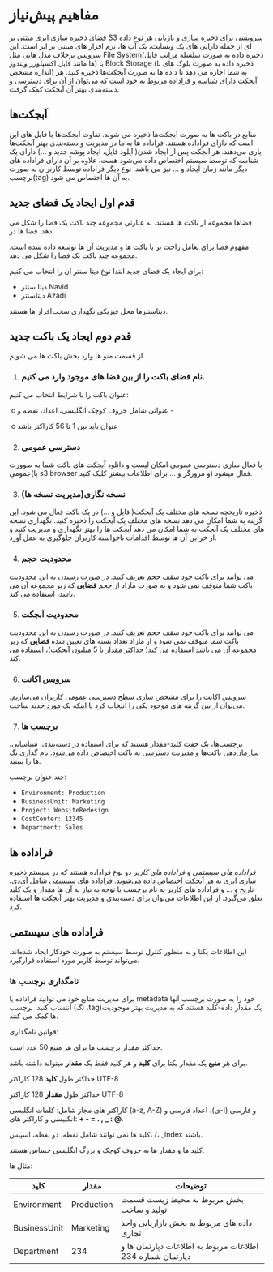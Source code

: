 # مفاهیم پیش‌نیاز

فضای ذخیره سازی ابری مبتنی بر S3 سرویسی برای ذخیره سازی و بازیابی هر نوع داده ای از جمله دارایی های یک وبسایت، بک آپ ها، نرم افزار های مبتنی بر ابر است. این سرویس برخلاف مدل هایی مثل File System(ذخیره داده به صورت سلسله مراتب فایل ها مانند فایل اکسپلورر ویندوز) یا Block Storage (ذخیره داده به صورت بلوک های با اندازه مشخص) به شما اجازه می دهد تا داده ها به صورت آبجکت‌ها ذخیره کنید. هر آبجکت‌ دارای شناسه و فراداده مربوط به خود است که می‌توان از آن برای دسترسی و دسته‌بندی بهتر آن آبجکت‌ کمک گرفت.

## آبجکت‌ها

منابع در باکت ها به صورت آبجکت‌ها ذخیره می شوند. تفاوت آبجکت‌ها با فایل های این است که دارای فراداده هستند. فراداده ها به ما در مدیریت و دسته‌بندی بهتر آبجکت‌ها یاری می‌دهند. هر آبجکت‌ پس از ایجاد شدن( آپلود فایل، ایجاد پوشه جدید و ...) دارای یک شناسه که توسط سیستم اختصاص داده می‌شود هست. علاوه بر آن دارای فراداده های دیگر مانند زمان ایجاد و ... نیز می باشد. نوع دیگر فراداده توسط کاربران به صورت برچسب(tag) به آن ها اختصاص می شود.

## قدم اول ایجاد یک فضای جدید

فضاها مجموعه از باکت ها هستند. به عبارتی مجموعه چند باکت یک فضا را شکل می دهد. فضا ها در

مفهوم فضا برای تعامل راحت تر با باکت ها و مدیریت آن ها توسعه داده شده است. مجموعه چند باکت یک فضا را شکل می دهد.

برای ایجاد یک فضای جدید ابتدا نوع دیتا سنتر آن را انتخاب می کنیم:

- دیتا سنتر Navid
- دیتاسنتر Azadi

دیتاسنترها محل فیزیکی نگهداری سخت‌افزار ها هستند.

## قدم دوم ایجاد یک باکت جدید

از قسمت منو ها وارد بخش باکت ها می شویم.

1. ### نام فضای باکت را از بین فضا های موجود وارد می کنیم.

عنوان باکت را با شرایط انتخاب می کنیم:

​ o عنوانی شامل حروف کوچک انگلیسی، اعداد، نقطه و -

​ o عنوان باید بین 1 تا 56 کاراکتر باشد

2. ### دسترسی عمومی

با فعال سازی دسترسی عمومی امکان لیست و دانلود آبجکت های باکت شما به صوورت عمومی(با s3 browser و مرورگر و ... برای اطلاعات بیشتر کلیک کنید) فعال میشود.

3. ### نسخه نگاری(مدیریت نسخه ها)

ذخیره تاریخچه نسخه های مختلف یک آبجکت( فایل و ...) در یک باکت فعال می شود. این گزینه به شما امکان می دهد نسخه های مختلف یک آبجکت را ذخیره کنید. نگهداری نسخه های مختلف یک آبجکت به شما امکان می دهد آبجکت ها را بهتر نگهداری و مدیریت کنید و از خرابی آن ها توسط اقدامات ناخواسته کاربران جلوگیری به عمل آورد.

4. ### محدودیت حجم

می توانید برای باکت خود سقف حجم تعریف کنید. در صورت رسیدن به این محدودیت باکت شما متوقف نمی شود و به صورت مازاد از حجم **فضایی** که زیر مجموعه آن می باشد، استفاده می کند.

5. ### محدودیت آبجکت

می توانید برای باکت خود سقف حجم تعریف کنید. در صورت رسیدن به این محدودیت باکت شما متوقف نمی شود و از مازاد تعداد بسته های تعیین شده **فضایی** که زیر مجموعه آن می باشد استفاده می کند( حداکثر مقدار تا 5 میلیون آبجکت)، استفاده می کند.

6. ### سرویس اکانت

سرویس اکانت را برای مشخص سازی سطح دسترسی عمومی کاربران می‌سازیم. می‌توان از بین گزینه های موجود یکی را انتخاب کرد یا اینکه یک مورد جدید ساخت.

7. ### برچسب ها

برچسب‌ها، یک جفت کلید-مقدار هستند که برای استفاده در دسته‌بندی، شناسایی، سازمان‌دهی باکت‌ها و مدیریت دسترسی به باکت اختصاص داده می‌شود. نام گذاری تگ ها را ببینید.

چند عنوان برچسب:

- `Environment: Production`
- `BusinessUnit: Marketing`
- `Project: WebsiteRedesign`
- `CostCenter: 12345`
- `Department: Sales`

## فراداده ها

_فراداده های سیستمی_ و _فراداده های کاربر_ دو نوع فراداده هستند که در سیستم‌ ذخیره سازی ابری به هر آبجکت اختصاص داده می‌شوند. فراداده های سیستمی شامل آی‌دی، تاریخ و ... و فراداده های کاربر به نام برچسب با توجه به نیاز به آن ها مقدار و یک کلید تعلق می‌گیرد. از این اطلاعات می‌توان برای دسته‌بندی و مدیریت بهتر آبجکت ها استفاده کرد.

## فراداده های سیستمی

این اطلاعات یکتا و به منظور کنترل توسط سیستم به صورت خودکار ایجاد شده‌اند. می‌تواند توسط کاربر مورد استفاده قرارگیرد.

### نامگذاری برچسب ها

برای مدیریت منابع خود می توانید فراداده یا metadata خود را به صورت برچسب آنها انتساب کنید. برچسب (تگ ،tag)یک مقدار داده-کلید هستند که به مدیریت بهتر موجودیت ها کمک می کنند.

قوانین نامگذاری:

حداکثر مقدار برچسب ها برای هر منبع 50 عدد است.

برای هر **منبع** یک مقدار یکتا برای **کلید** و هر کلید فقط یک **مقدار** میتواند داشته باشد.

حداکثر طول **کلید** 128 کاراکتر UTF-8

حداکثر طول **مقدار** 128 کاراکتر UTF-8

کاراکتر های مجاز شامل: کلمات انگلیسی (a-z, A-Z) و فارسی (ا-ی)، اعداد فارسی و انگلیسی و کاراکتر های: **+ - = . ,** **\_ : @**.

کلید ها نمی توانند شامل نقطه، دو نقطه، اسپیس، /، \_index باشند.

کلید ها و مقدار ها به حروف کوچک و بزرگ انگلیسی حساس هستند.

مثال ها:

| **کلید**     | **مقدار**  | **توضیحات**                                               |
| ------------ | ---------- | --------------------------------------------------------- |
| Environment  | Production | بخش مربوط به محیط زیست قسمت تولید و ساخت                  |
| BusinessUnit | Marketing  | داده های مربوط به بخش بازاریابی واحد تجاری                |
| Department   | 234        | اطلاعات مربوط به اطلاعات دپارتمان ها و دپارتمان شماره 234 |
